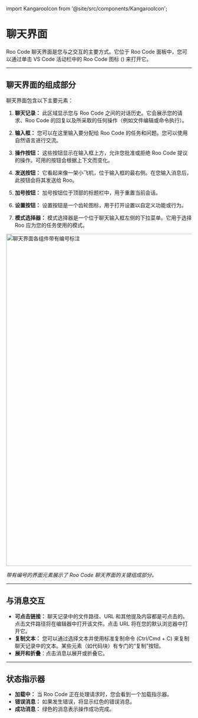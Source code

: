 import KangarooIcon from '@site/src/components/KangarooIcon';

# 聊天界面

Roo Code 聊天界面是您与之交互的主要方式。它位于 Roo Code 面板中，您可以通过单击 VS Code 活动栏中的 Roo Code 图标 (<KangarooIcon />) 来打开它。

---

## 聊天界面的组成部分

聊天界面包含以下主要元素：

1.  **聊天记录：** 此区域显示您与 Roo Code 之间的对话历史。它会展示您的请求、Roo Code 的回复以及所采取的任何操作（例如文件编辑或命令执行）。

2.  **输入框：** 您可以在这里输入要分配给 Roo Code 的任务和问题。您可以使用自然语言进行交流。

3.  **操作按钮：** 这些按钮显示在输入框上方，允许您批准或拒绝 Roo Code 提议的操作。可用的按钮会根据上下文而变化。

4.  **发送按钮：** 它看起来像一架小飞机，位于输入框的最右侧。在您输入消息后，此按钮会将其发送给 Roo。

5.  **加号按钮：** 加号按钮位于顶部的标题栏中，用于重置当前会话。

6.  **设置按钮：** 设置按钮是一个齿轮图标，用于打开设置以自定义功能或行为。

7.  **模式选择器：** 模式选择器是一个位于聊天输入框左侧的下拉菜单。它用于选择 Roo 应为您的任务使用的模式。

<img src="/img/the-chat-interface/the-chat-interface-1.png" alt="聊天界面各组件带有编号标注" width="900" />

*带有编号的界面元素展示了 Roo Code 聊天界面的关键组成部分。*

---

## 与消息交互

*   **可点击链接：** 聊天记录中的文件路径、URL 和其他提及内容都是可点击的。点击文件路径将在编辑器中打开该文件。点击 URL 将在您的默认浏览器中打开它。
*   **复制文本：** 您可以通过选择文本并使用标准复制命令 (Ctrl/Cmd + C) 来复制聊天记录中的文本。某些元素（如代码块）有专门的“复制”按钮。
*   **展开和折叠**：点击消息以展开或折叠它。

---

## 状态指示器

*   **加载中：** 当 Roo Code 正在处理请求时，您会看到一个加载指示器。
*   **错误消息：** 如果发生错误，将显示红色的错误消息。
*   **成功消息：** 绿色的消息表示操作成功完成。
